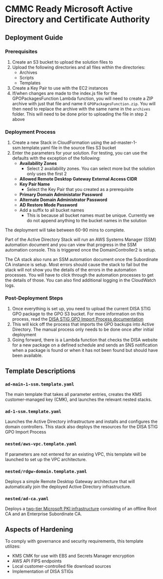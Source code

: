 # CMMC Ready Microsoft Active Directory and Certificate Authority

## Deployment Guide

### Prerequisites

1. Create an S3 bucket to upload the solution files to
2. Upload the following directories and all files within the directories:
    - Archives
    - Scripts
    - Templates
3. Create a Key Pair to use with the EC2 instances
4. If/when changes are made to the index.js file for the GPOPackagesFunction Lambda function, you will need to create a ZIP archive with just that file and name it `GPOPackagesFunction.zip`. You will then need to replace the archive with the same name in the `archives` folder. This will need to be done prior to uploading the file in step 2 above

### Deployment Process

1. Create a new Stack in CloudFormation using the ad-master-1-ssm.template.yaml file in the source files S3 bucket
2. Enter the parameters for your solution. For testing, you can use the defaults with the exception of the following:
    - **Availability Zones**
      - Select 2 availability zones. You can select more but the solution only uses the first 2
    - **Allowed Remote Desktop Gateway External Access CIDR**
    - **Key Pair Name**
      - Select the Key Pair that you created as a prerequisite
    - **Primary Domain Administator Password**
    - **Alternate Domain Administrator Password**
    - **AD Restore Mode Password**
    - Add a suffix to all bucket names
      - This is because all bucket names must be unique. Currently we do not append anything to the bucket names in the solution

The deployment will take between 60-90 mins to complete. 

Part of the Active Directory Stack will run an AWS Systems Manager (SSM) automation document and you can view that progress in the SSM automation console. This is triggered once the DomainController2 is setup. 

The CA stack also runs an SSM automation document once the Subordinate CA instance is setup. Most errors should cause the stack to fail but the stack will not show you the details of the errors in the automation processes. You will have to click through the automation processes to get the details of those. You can also find additional logging in the CloudWatch logs.

### Post-Deployment Steps

1. Once everything is set up, you need to upload the current DISA STIG GPO package to the GPO S3 bucket. For more information on this process, read the [DISA STIG GPO Import Process documentation](docs/gpo-import.md)
2. This will kick off the process that imports the GPO backups into Active Directory. The manual process only needs to be done once after initial deployment
3. Going forward, there is a Lambda function that checks the DISA website for a new package on a defined schedule and sends an SNS notification when a package is found or when it has not been found but should have been available.

## Template Descriptions


### ```ad-main-1-ssm.template.yaml```

The main template that takes all parameter entries, creates the KMS customer-managed key (CMK), and launches the relevant nested stacks.

### ```ad-1-ssm.template.yaml```
Launches the Active Directory infrastructure and installs and configures the domain controllers. This stack also deploys the resources for the DISA STIG GPO Import Process

### ```nested/aws-vpc.template.yaml```

If parameters are not entered for an existing VPC, this template will be launched to set up the VPC architecture.

### ```nested/rdgw-domain.template.yaml```

Deploys a simple Remote Desktop Gateway architecture that will automatically join the deployed Active Directory infrastructure.

### ```nested/ad-ca.yaml```

Deploys a [two-tier Microsoft PKI infrastructure](docs/certification-authority.md) consisting of an offline Root CA and an Enterprise Subordinate CA.

## Aspects of Hardening

To comply with governance and security requirements, this template utilizes:

- KMS CMK for use with EBS and Secrets Manager encryption
- AWS API FIPS endpoints
- Local customer-controlled file download sources
- Implementation of DISA STIGs
